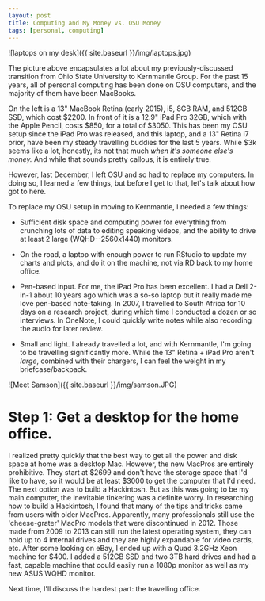 ```yaml
---
layout: post
title: Computing and My Money vs. OSU Money
tags: [personal, computing]
---
```


![laptops on my desk]({{ site.baseurl }}/img/laptops.jpg)

The picture above encapsulates a lot about my previously-discussed transition from Ohio State University to Kernmantle Group. For the past 15 years, all of personal computing has been done on OSU computers, and the majority of them have been MacBooks. 

On the left is a 13" MacBook Retina (early 2015), i5, 8GB RAM, and 512GB SSD, which cost $2200. In front of it is a 12.9" iPad Pro 32GB, which with the Apple Pencil, costs $850, for a total of $3050. This has been my OSU setup since the iPad Pro was released, and this laptop, and a 13" Retina i7 prior, have been my steady travelling buddies for the last 5 years. While $3k seems like a lot, honestly, its not that much *when it's someone else's money.* And while that sounds pretty callous, it is entirely true.

However, last December, I left OSU and so had to replace my computers. In doing so, I learned a few things, but before I get to that, let's talk about how got to here.

To replace my OSU setup in moving to Kernmantle, I needed a few things: 

* Sufficient disk space and computing power for everything from crunching lots of data to editing speaking videos, and the ability to drive at least 2 large (WQHD--2560x1440) monitors. 

* On the road, a laptop with enough power to run RStudio to update my charts and plots, and do it on the machine, not via RD back to my home office.

* Pen-based input. For me, the iPad Pro has been excellent. I had a Dell 2-in-1 about 10 years ago which was a so-so laptop but it really made me love pen-based note-taking. In 2007, I travelled to South Africa for 10 days on a research project, during which time I conducted a dozen or so interviews. In OneNote, I could quickly write notes while also recording the audio for later review.

* Small and light. I already travelled a lot, and with Kernmantle, I'm going to be travelling significantly more. While the 13" Retina + iPad Pro aren't *large*, combined with their chargers, I can feel the weight in my briefcase/backpack.

![Meet Samson]({{ site.baseurl }}/img/samson.JPG)

# Step 1: Get a desktop for the home office.

I realized pretty quickly that the best way to get all the power and disk space at home was a desktop Mac. However, the new MacPros are entirely prohibitive. They start at $2699 and don't have the storage space that I'd like to have, so it would be at least $3000 to get the computer that I'd need. The next option was to build a Hackintosh. But as this was going to be my main computer, the inevitable tinkering was a definite worry. In researching how to build a Hackintosh, I found that many of the tips and tricks came from users with older MacPros. Apparently, many professionals still use the 'cheese-grater' MacPro models that were discontinued in 2012. Those made from 2009 to 2013 can still run the latest operating system, they can hold up to 4 internal drives and they are highly expandable for video cards, etc. After some looking on eBay, I ended up with a Quad 3.2GHz Xeon machine for $400. I added a 512GB SSD and two 3TB hard drives and had a fast, capable machine that could easily run a 1080p monitor as well as my new ASUS WQHD monitor. 

Next time, I'll discuss the hardest part: the travelling office.
